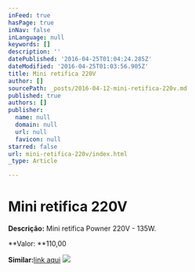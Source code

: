 ```yaml
---
inFeed: true
hasPage: true
inNav: false
inLanguage: null
keywords: []
description: ''
datePublished: '2016-04-25T01:04:24.285Z'
dateModified: '2016-04-25T01:03:56.905Z'
title: Mini retifica 220V
author: []
sourcePath: _posts/2016-04-12-mini-retifica-220v.md
published: true
authors: []
publisher:
  name: null
  domain: null
  url: null
  favicon: null
starred: false
url: mini-retifica-220v/index.html
_type: Article

---
```

# Mini retifica 220V

**Descrição:** Mini retifica Powner 220V - 135W.

**Valor: **110,00

**Similar:**[link aqui][0]
![](https://the-grid-user-content.s3-us-west-2.amazonaws.com/0850f243-7444-415e-ae2f-42e03860ead5.jpg)

[0]: http://www.milium.com.br/ferramentas-eletricas/1015142-micro-retifica-135w-powner